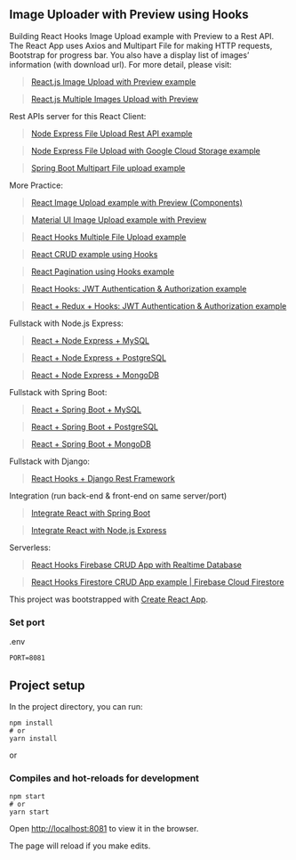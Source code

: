 ## Image Uploader with Preview using Hooks
Building React Hooks Image Upload example with Preview to a Rest API. The React App uses Axios and Multipart File for making HTTP requests, Bootstrap for progress bar. You also have a display list of images’ information (with download url).
For more detail, please visit:
> [React.js Image Upload with Preview example](https://www.bezkoder.com/react-image-upload-preview-hooks/)

> [React.js Multiple Images Upload with Preview](https://www.bezkoder.com/multiple-image-upload-react-js/)

Rest APIs server for this React Client:
> [Node Express File Upload Rest API example](https://www.bezkoder.com/node-js-express-file-upload/)

> [Node Express File Upload with Google Cloud Storage example](https://www.bezkoder.com/google-cloud-storage-nodejs-upload-file/)

> [Spring Boot Multipart File upload example](https://www.bezkoder.com/spring-boot-file-upload/)

More Practice:
> [React Image Upload example with Preview (Components)](https://www.bezkoder.com/react-image-upload-preview/)

> [Material UI Image Upload example with Preview](https://www.bezkoder.com/material-ui-image-upload/)

> [React Hooks Multiple File Upload example](https://www.bezkoder.com/react-hooks-multiple-file-upload/)

> [React CRUD example using Hooks](https://www.bezkoder.com/react-hooks-crud-axios-api/)

> [React Pagination using Hooks example](https://www.bezkoder.com/react-pagination-hooks/)

> [React Hooks: JWT Authentication & Authorization example](https://www.bezkoder.com/react-hooks-jwt-auth/)

> [React + Redux + Hooks: JWT Authentication & Authorization example](https://www.bezkoder.com/react-hooks-redux-login-registration-example/)

Fullstack with Node.js Express:
> [React + Node Express + MySQL](https://www.bezkoder.com/react-node-express-mysql/)

> [React + Node Express + PostgreSQL](https://www.bezkoder.com/react-node-express-postgresql/)

> [React + Node Express + MongoDB](https://www.bezkoder.com/react-node-express-mongodb-mern-stack/)

Fullstack with Spring Boot:
> [React + Spring Boot + MySQL](https://www.bezkoder.com/react-spring-boot-crud/)

> [React + Spring Boot + PostgreSQL](https://www.bezkoder.com/spring-boot-react-postgresql/)

> [React + Spring Boot + MongoDB](https://www.bezkoder.com/react-spring-boot-mongodb/)

Fullstack with Django:

> [React Hooks + Django Rest Framework](https://www.bezkoder.com/django-react-hooks/)

Integration (run back-end & front-end on same server/port)
> [Integrate React with Spring Boot](https://www.bezkoder.com/integrate-reactjs-spring-boot/)

> [Integrate React with Node.js Express](https://www.bezkoder.com/integrate-react-express-same-server-port/)

Serverless:
> [React Hooks Firebase CRUD App with Realtime Database](https://www.bezkoder.com/react-firebase-hooks-crud/)

> [React Hooks Firestore CRUD App example | Firebase Cloud Firestore](https://www.bezkoder.com/react-hooks-firestore/)

This project was bootstrapped with [Create React App](https://github.com/facebook/create-react-app).

### Set port
.env
```
PORT=8081
```

## Project setup

In the project directory, you can run:

```
npm install
# or
yarn install
```

or

### Compiles and hot-reloads for development

```
npm start
# or
yarn start
```

Open [http://localhost:8081](http://localhost:8081) to view it in the browser.

The page will reload if you make edits.
